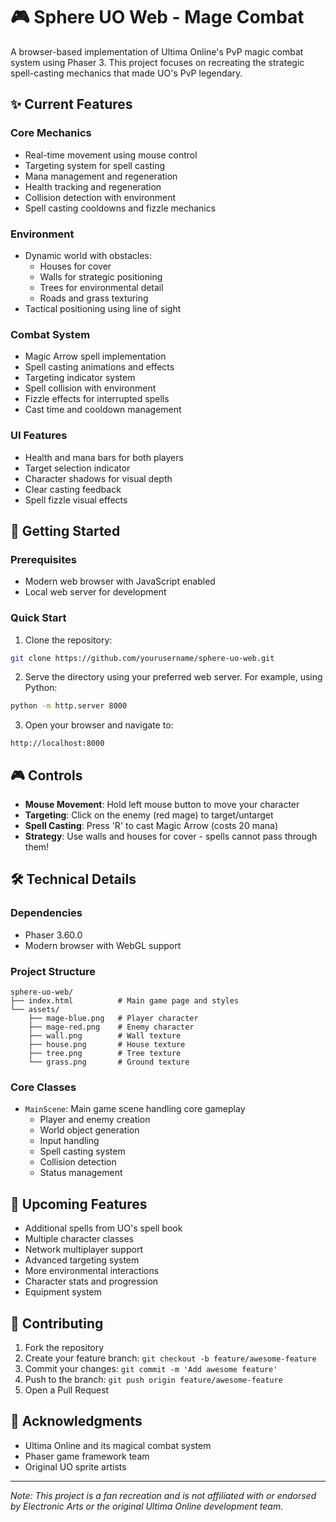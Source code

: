 # 🎮 Sphere UO Web - Mage Combat

A browser-based implementation of Ultima Online's PvP magic combat system using Phaser 3. This project focuses on recreating the strategic spell-casting mechanics that made UO's PvP legendary.

## ✨ Current Features

### Core Mechanics
- Real-time movement using mouse control
- Targeting system for spell casting
- Mana management and regeneration
- Health tracking and regeneration
- Collision detection with environment
- Spell casting cooldowns and fizzle mechanics

### Environment
- Dynamic world with obstacles:
  - Houses for cover
  - Walls for strategic positioning
  - Trees for environmental detail
  - Roads and grass texturing
- Tactical positioning using line of sight

### Combat System
- Magic Arrow spell implementation
- Spell casting animations and effects
- Targeting indicator system
- Spell collision with environment
- Fizzle effects for interrupted spells
- Cast time and cooldown management

### UI Features
- Health and mana bars for both players
- Target selection indicator
- Character shadows for visual depth
- Clear casting feedback
- Spell fizzle visual effects

## 🚀 Getting Started

### Prerequisites
- Modern web browser with JavaScript enabled
- Local web server for development

### Quick Start
1. Clone the repository:
```bash
git clone https://github.com/yourusername/sphere-uo-web.git
```

2. Serve the directory using your preferred web server. For example, using Python:
```bash
python -m http.server 8000
```

3. Open your browser and navigate to:
```
http://localhost:8000
```

## 🎮 Controls

- **Mouse Movement**: Hold left mouse button to move your character
- **Targeting**: Click on the enemy (red mage) to target/untarget
- **Spell Casting**: Press 'R' to cast Magic Arrow (costs 20 mana)
- **Strategy**: Use walls and houses for cover - spells cannot pass through them!

## 🛠️ Technical Details

### Dependencies
- Phaser 3.60.0
- Modern browser with WebGL support

### Project Structure
```
sphere-uo-web/
├── index.html          # Main game page and styles
└── assets/            
    ├── mage-blue.png   # Player character
    ├── mage-red.png    # Enemy character
    ├── wall.png        # Wall texture
    ├── house.png       # House texture
    ├── tree.png        # Tree texture
    └── grass.png       # Ground texture
```

### Core Classes
- `MainScene`: Main game scene handling core gameplay
  - Player and enemy creation
  - World object generation
  - Input handling
  - Spell casting system
  - Collision detection
  - Status management

## 🎯 Upcoming Features

- Additional spells from UO's spell book
- Multiple character classes
- Network multiplayer support
- Advanced targeting system
- More environmental interactions
- Character stats and progression
- Equipment system

## 🤝 Contributing

1. Fork the repository
2. Create your feature branch: `git checkout -b feature/awesome-feature`
3. Commit your changes: `git commit -m 'Add awesome feature'`
4. Push to the branch: `git push origin feature/awesome-feature`
5. Open a Pull Request


## 🙏 Acknowledgments

- Ultima Online and its magical combat system
- Phaser game framework team
- Original UO sprite artists

---
*Note: This project is a fan recreation and is not affiliated with or endorsed by Electronic Arts or the original Ultima Online development team.*
